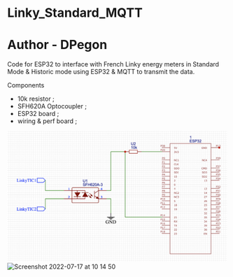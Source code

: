 # Linky_Standard_MQTT
# Author - DPegon



Code for ESP32 to interface with French Linky energy meters in Standard Mode & Historic mode using ESP32 & MQTT to transmit the data.  

Components
- 10k resistor ; 
- SFH620A Optocoupler ; 
- ESP32 board ; 
- wiring & perf board ; 

<img width="503" alt="Circuit Diagram" src="https://github.com/DNicholai/Linky_Standard_MQTT/blob/a922b2701ffa9c3f6cdaf51e23bc9c6aca14ddca/Diagramme.png">

<img width="503" alt="Screenshot 2022-07-17 at 10 14 50" src="https://user-images.githubusercontent.com/46093989/179389911-2250caca-b06c-473f-91a6-191aacbcfdc7.png">


